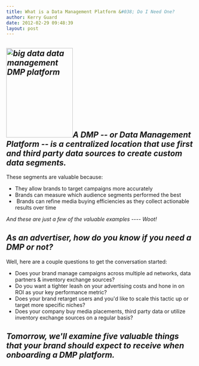 ```yaml
---
title: What is a Data Management Platform &#038; Do I Need One?
author: Kerry Guard
date: 2012-02-29 09:48:39
layout: post
---
```

<h2><em><img class="alignleft  wp-image-719" title="think outside the box phrase on blackboard" src="http://mkgmediagroup.com/wp-content/uploads/2012/02/Black-Board-223x300.jpg" alt="big data data management DMP platform" width="178" height="240" />A DMP -- or Data Management Platform -- is a centralized location that use first and third party data sources to create custom data segments.</em></h2>
These segments are valuable because:
<ul>
	<li>They allow brands to target campaigns more accurately</li>
	<li>Brands can measure which audience segments performed the best</li>
	<li> Brands can refine media buying efficiencies as they collect actionable results over time</li>
</ul>
<em>And these are just a few of the valuable examples ---- Woot!</em>
<h2><em>As an advertiser, how do you know if you need a DMP or not?</em></h2>
Well, here are a couple questions to get the conversation started:
<ul>
	<li>Does your brand manage campaigns across multiple ad networks, data partners &amp; inventory exchange sources?</li>
	<li>Do you want a tighter leash on your advertising costs and hone in on ROI as your key performance metric?</li>
	<li>Does your brand retarget users and you'd like to scale this tactic up or target more specific niches?</li>
	<li>Does your company buy media placements, third party data or utilize inventory exchange sources on a regular basis?</li>
</ul>
<h2><em>Tomorrow, we'll examine five valuable things that your brand should expect to receive when onboarding a DMP platform.</em></h2>
